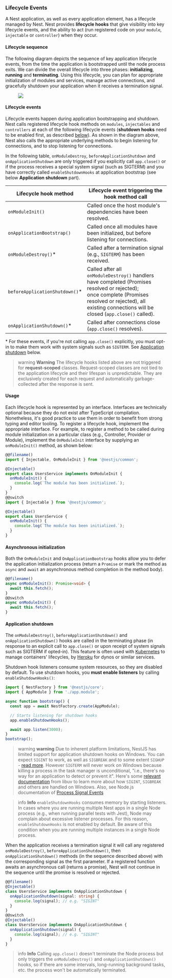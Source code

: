 ### Lifecycle Events

A Nest application, as well as every application element, has a lifecycle managed by Nest. Nest provides **lifecycle hooks** that give visibility into key lifecycle events, and the ability to act (run registered code on your `module`, `injectable` or `controller`) when they occur.

#### Lifecycle sequence

The following diagram depicts the sequence of key application lifecycle events, from the time the application is bootstrapped until the node process exits. We can divide the overall lifecycle into three phases: **initializing**, **running** and **terminating**. Using this lifecycle, you can plan for appropriate initialization of modules and services, manage active connections, and gracefully shutdown your application when it receives a termination signal.

<figure><img src="/assets/lifecycle-events.png" /></figure>

#### Lifecycle events

Lifecycle events happen during application bootstrapping and shutdown. Nest calls registered lifecycle hook methods on `modules`, `injectables` and `controllers` at each of the following lifecycle events (**shutdown hooks** need to be enabled first, as described [below](https://docs.nestjs.com/fundamentals/lifecycle-events#application-shutdown)). As shown in the diagram above, Nest also calls the appropriate underlying methods to begin listening for connections, and to stop listening for connections.

In the following table, `onModuleDestroy`, `beforeApplicationShutdown` and `onApplicationShutdown` are only triggered if you explicitly call `app.close()` or if the process receives a special system signal (such as SIGTERM) and you have correctly called `enableShutdownHooks` at application bootstrap (see below **Application shutdown** part).

| Lifecycle hook method           | Lifecycle event triggering the hook method call                                                                                                                                                                   |
| ------------------------------- | ----------------------------------------------------------------------------------------------------------------------------------------------------------------------------------------------------------------- |
| `onModuleInit()`                | Called once the host module's dependencies have been resolved.                                                                                                                                                    |
| `onApplicationBootstrap()`      | Called once all modules have been initialized, but before listening for connections.                                                                                                                              |
| `onModuleDestroy()`\*           | Called after a termination signal (e.g., `SIGTERM`) has been received.                                                                                                                                            |
| `beforeApplicationShutdown()`\* | Called after all `onModuleDestroy()` handlers have completed (Promises resolved or rejected);<br />once complete (Promises resolved or rejected), all existing connections will be closed (`app.close()` called). |
| `onApplicationShutdown()`\*     | Called after connections close (`app.close()` resolves).                                                                                                                                                          |

\* For these events, if you're not calling `app.close()` explicitly, you must opt-in to make them work with system signals such as `SIGTERM`. See [Application shutdown](fundamentals/lifecycle-events#application-shutdown) below.

> warning **Warning** The lifecycle hooks listed above are not triggered for **request-scoped** classes. Request-scoped classes are not tied to the application lifecycle and their lifespan is unpredictable. They are exclusively created for each request and automatically garbage-collected after the response is sent.

#### Usage

Each lifecycle hook is represented by an interface. Interfaces are technically optional because they do not exist after TypeScript compilation. Nonetheless, it's good practice to use them in order to benefit from strong typing and editor tooling. To register a lifecycle hook, implement the appropriate interface. For example, to register a method to be called during module initialization on a particular class (e.g., Controller, Provider or Module), implement the `OnModuleInit` interface by supplying an `onModuleInit()` method, as shown below:

```typescript
@@filename()
import { Injectable, OnModuleInit } from '@nestjs/common';

@Injectable()
export class UsersService implements OnModuleInit {
  onModuleInit() {
    console.log(`The module has been initialized.`);
  }
}
@@switch
import { Injectable } from '@nestjs/common';

@Injectable()
export class UsersService {
  onModuleInit() {
    console.log(`The module has been initialized.`);
  }
}
```

#### Asynchronous initialization

Both the `OnModuleInit` and `OnApplicationBootstrap` hooks allow you to defer the application initialization process (return a `Promise` or mark the method as `async` and `await` an asynchronous method completion in the method body).

```typescript
@@filename()
async onModuleInit(): Promise<void> {
  await this.fetch();
}
@@switch
async onModuleInit() {
  await this.fetch();
}
```

#### Application shutdown

The `onModuleDestroy()`, `beforeApplicationShutdown()` and `onApplicationShutdown()` hooks are called in the terminating phase (in response to an explicit call to `app.close()` or upon receipt of system signals such as SIGTERM if opted-in). This feature is often used with [Kubernetes](https://kubernetes.io/) to manage containers' lifecycles, by [Heroku](https://www.heroku.com/) for dynos or similar services.

Shutdown hook listeners consume system resources, so they are disabled by default. To use shutdown hooks, you **must enable listeners** by calling `enableShutdownHooks()`:

```typescript
import { NestFactory } from '@nestjs/core';
import { AppModule } from './app.module';

async function bootstrap() {
  const app = await NestFactory.create(AppModule);

  // Starts listening for shutdown hooks
  app.enableShutdownHooks();

  await app.listen(3000);
}
bootstrap();
```

> warning **warning** Due to inherent platform limitations, NestJS has limited support for application shutdown hooks on Windows. You can expect `SIGINT` to work, as well as `SIGBREAK` and to some extent `SIGHUP` - [read more](https://nodejs.org/api/process.html#process_signal_events). However `SIGTERM` will never work on Windows because killing a process in the task manager is unconditional, "i.e., there's no way for an application to detect or prevent it". Here's some [relevant documentation](https://docs.libuv.org/en/v1.x/signal.html) from libuv to learn more about how `SIGINT`, `SIGBREAK` and others are handled on Windows. Also, see Node.js documentation of [Process Signal Events](https://nodejs.org/api/process.html#process_signal_events)

> info **Info** `enableShutdownHooks` consumes memory by starting listeners. In cases where you are running multiple Nest apps in a single Node process (e.g., when running parallel tests with Jest), Node may complain about excessive listener processes. For this reason, `enableShutdownHooks` is not enabled by default. Be aware of this condition when you are running multiple instances in a single Node process.

When the application receives a termination signal it will call any registered `onModuleDestroy()`, `beforeApplicationShutdown()`, then `onApplicationShutdown()` methods (in the sequence described above) with the corresponding signal as the first parameter. If a registered function awaits an asynchronous call (returns a promise), Nest will not continue in the sequence until the promise is resolved or rejected.

```typescript
@@filename()
@Injectable()
class UsersService implements OnApplicationShutdown {
  onApplicationShutdown(signal: string) {
    console.log(signal); // e.g. "SIGINT"
  }
}
@@switch
@Injectable()
class UsersService implements OnApplicationShutdown {
  onApplicationShutdown(signal) {
    console.log(signal); // e.g. "SIGINT"
  }
}
```

> info **Info** Calling `app.close()` doesn't terminate the Node process but only triggers the `onModuleDestroy()` and `onApplicationShutdown()` hooks, so if there are some intervals, long-running background tasks, etc. the process won't be automatically terminated.
